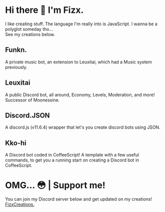 # Hi there 👋 I'm Fizx.

I like creating stuff.
The language I'm really into is JavaScript.
I wanna be a polyglot someday tho...<br>
See my creations below. 

## Funkn.
A private music bot, an extension to Leuxitai, which had a Music system previously.

## Leuxitai
A public Discord bot, all around, Economy, Levels, Moderation, and more!<br/>
Successor of Moonessine.

## Discord.JSON
A discord.js (v11.6.4) wrapper that let's you create discord bots using JSON.

## Kko-hi
A Discord bot coded in CoffeeScript! A template with a few useful commands, to get you a running start on creating a Discord bot in CoffeeScript.

# OMG... 😳 | Support me!
You can join my Discord server below and get updated on my creations!
[FizxCreations.](https://discord.gg/6uWa4Ga)
